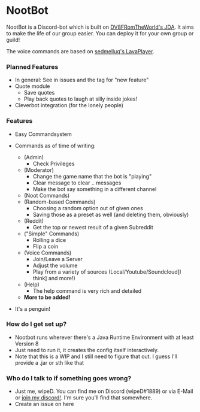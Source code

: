 # NootBot #
NootBot is a Discord-bot which is built on [DV8FRomTheWorld's JDA](https://github.com/DV8FromTheWorld/JDA).
It aims to make the life of our group easier. You can deploy it for your own group or guild!

The voice commands are based on [sedmelluq's LavaPlayer](https://github.com/sedmelluq/LavaPlayer).

### Planned Features ###
* In general: See in issues and the tag for "new feature"
* Quote module
    * Save quotes
    * Play back quotes to laugh at silly inside jokes!
* Cleverbot integration (for the lonely people)

### Features ###
* Easy Commandsystem
* Commands as of time of writing:
   * (Admin)
      * Check Privileges
   * (Moderator)
      * Change the game name that the bot is "playing"
      * Clear message to clear .. messages
      * Make the bot say something in a different channel
   * (Noot Commands)
   * (Random-based Commands)
      * Choosing a random option out of given ones
      * Saving those as a preset as well (and deleting them, obviously)
   * (Reddit)
      * Get the top or newest result of a given Subreddit
   * ("Simple" Commands)
      * Rolling a dice
      * Flip a coin
   * (Voice Commands)
      * Join/Leave a Server
      * Adjust the volume
      * Play from a variety of sources (Local/Youtube/Soundcloud[I think] and more!)
   * (Help)
      * The help command is very rich and detailed
   * **More to be added!**
   
* It's a penguin!

### How do I get set up? ###

* Nootbot runs wherever there's a Java Runtime Environment with at least Version 8
* Just need to run it, it creates the config itself interactively.
* Note that this is a WIP and I still need to figure that out. I guess I'll provide a .jar or sth like that

### Who do I talk to if something goes wrong? ###

* Just me, wipeD. You can find me on Discord (wipeD#1889) or via E-Mail or [join my discord!](https://discord.gg/2rfg6et). I'm sure you'll find that somewhere.
* Create an issue on here
